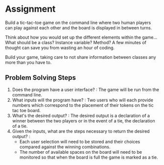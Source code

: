 <h1><strong>Assignment</strong></h1>
<p>Build a tic-tac-toe game on the command line where two human players 
can play against each other and the board is displayed in between turns.</p>

<p>Think about how you would set up the different elements within the game…What should be a class? 
Instance variable? Method? A few minutes of thought can save you from wasting an hour of coding.</p>

<p>Build your game, taking care to not share information between classes any more than you have to.<p>

<h2> Problem Solving Steps </h2>

<ol>
<li>Does the program have a user interface? : The game will be run from the command line.</li>
<li> What inputs will the program have? : Two users who will each provide numbers which correspond to the placement of their tokens on the tic tac toe board. </li>
<li> What's the desired output? : The desired output is a declaration of a winner between the two players or in the event of a tie, the declaration of a tie. </li>
<li> Given the inputs, what are the steps necessary to return the desired output? : 
    <ul>
    <li>Each user selection will need to be stored and their choices compared against the winning combinations. </li>
    <li>The number of available spaces on the board will need to be monitored so that 
    when the board is full the game is marked as a tie.</li>
    </ul>
    </li>
</ol>
